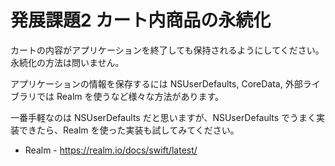 # 発展課題2 カート内商品の永続化

カートの内容がアプリケーションを終了しても保持されるようにしてください。
永続化の方法は問いません。

アプリケーションの情報を保存するには NSUserDefaults, CoreData, 外部ライブラリでは Realm を使うなど様々な方法があります。

一番手軽なのは NSUserDefaults だと思いますが、NSUserDefaults でうまく実装できたら、Realm を使った実装も試してみてください。

- Realm - https://realm.io/docs/swift/latest/
